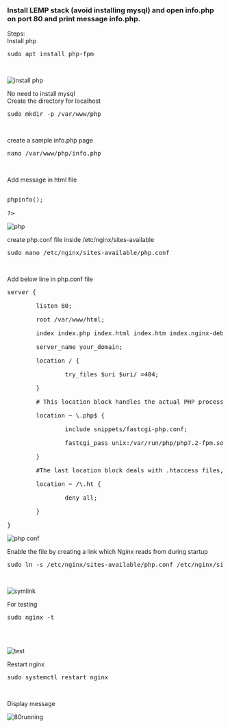 ### Install LEMP stack (avoid installing mysql) and open info.php on port 80 and print message  info.php.
Steps:<br/>
Install php<br/>
<pre>sudo apt install php-fpm</pre><br/>

![install php](https://user-images.githubusercontent.com/53372486/142132079-7e9fe600-128c-421d-bd8d-1289971f1a97.png)<br/>

No need to install mysql<br/>
Create the directory for localhost<br/>
<pre>sudo mkdir -p /var/www/php</pre> <br/>
create a sample info.php page<br/>
<pre>nano /var/www/php/info.php</pre> <br/>
Add message in html file<br/>
<pre><?php<br/>
phpinfo();<br/>
?><br/></pre>

![php](https://user-images.githubusercontent.com/53372486/142132086-0117930c-d5c7-4f5e-a0d4-18848c74c9f8.png)
<br/>

create php.conf file inside /etc/nginx/sites-available<br/>
<pre>sudo nano /etc/nginx/sites-available/php.conf</pre> <br/>
Add below line in php.conf file<br/>
<pre>server {<br/>
        listen 80;<br/>
        root /var/www/html;<br/>
        index index.php index.html index.htm index.nginx-debian.html;<br/>
        server_name your_domain;<br/>
        location / {<br/>
                try_files $uri $uri/ =404;<br/>
        }<br/>
        # This location block handles the actual PHP processing by pointing Nginx to the fastcgi-php.conf configuration file and the php7.2-fpm.sock file, which declares what socket is associated with php-fpm.<br/>
        location ~ \.php$ {<br/>
                include snippets/fastcgi-php.conf;<br/>
                fastcgi_pass unix:/var/run/php/php7.2-fpm.sock;<br/>
        }<br/>
        #The last location block deals with .htaccess files, which Nginx does not process. By adding the deny all directive, if any .htaccess files happen to find their way into the document root they will not be served to visitors.<br/>
        location ~ /\.ht {<br/>
                deny all;<br/>
        }<br/>
}<br/></pre>

   ![php conf](https://user-images.githubusercontent.com/53372486/142132083-60901bed-5e5b-4d95-9676-8969391d4f62.png) <br/>

 Enable the file by creating a link which Nginx reads from during startup<br/>
<pre>sudo ln -s /etc/nginx/sites-available/php.conf /etc/nginx/sites-enabled/</pre> <br/>

![symlink](https://user-images.githubusercontent.com/53372486/142132092-af16420e-044f-4421-8e4e-d61e044f2bd4.png)<br/>

For testing<br/>
    <pre>sudo nginx -t</pre>   
    <br/>

![test](https://user-images.githubusercontent.com/53372486/142132097-c5c71c60-7137-4941-be44-3fd97be33de6.png)<br/>

Restart nginx<br/>
<pre>sudo systemctl restart nginx</pre><br/>
Display message<br/>

![80running](https://user-images.githubusercontent.com/53372486/142132075-7aaf83f9-992b-4796-b203-06a54c97268e.png)<br/>


